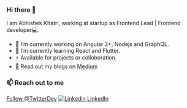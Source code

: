 ### Hi there 👋

I am Abhishek Khatri, working at startup as Frontend Lead | Frontend developer💻. 


- 🔭 I’m currently working on Angular 2+, Nodejs and GraphQL.
- 🌱 I’m currently learning React and Flutter.
- ⚡  Available for projects or colloboration.
- 💬 Read out my blogs on [Medium](https://medium.com/@abhikhatri67)

### 📫 Reach out to me
<a href="https://twitter.com/TwitterDev?ref_src=twsrc%5Etfw" class="twitter-follow-button" data-show-count="false">Follow @TwitterDev</a><script async src="https://platform.twitter.com/widgets.js" charset="utf-8"></script>
[![Linkedin](https://i.stack.imgur.com/gVE0j.png) LinkedIn](https://www.linkedin.com/in/abhikhatri67/)
